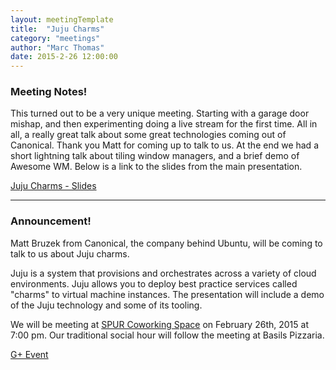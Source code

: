 ```yaml
---
layout: meetingTemplate
title:  "Juju Charms"
category: "meetings"
author: "Marc Thomas"
date: 2015-2-26 12:00:00
---
```


<h3>Meeting Notes!</h3>
This turned out to be a very unique meeting. Starting with a garage door mishap, and then experimenting doing a live stream for the first time. All in all, a really great talk about some great technologies coming out of Canonical. Thank you Matt for coming up to talk to us. At the end we had a short lightning talk about tiling window managers, and a brief demo of Awesome WM. Below is a link to the slides from the main presentation.

<a href="http://vorash.mthx.org/owncloud/index.php/s/STqeNZcXNzMx87K" target="_blank">Juju Charms - Slides</a>

---
<h3>Announcement!</h3>

Matt Bruzek from Canonical, the company behind Ubuntu,  will be coming to talk to us about Juju charms.

Juju is a system that provisions and orchestrates across a variety of cloud environments.  Juju allows you to deploy best practice services called "charms" to virtual machine instances.  The presentation will include a demo of the Juju technology and some of its tooling.

We will be meeting at <a href="https://www.google.com/maps/place/313+1%2F2+Division+St+S,+Northfield,+MN+55057/@44.4569015,-93.1596518,17z/data=!3m1!4b1!4m2!3m1!1s0x87f653c708dab4b3:0x7826288e9b2cdb61">SPUR Coworking Space</a> on February 26th, 2015 at 7:00 pm. Our traditional social hour will follow the meeting at Basils Pizzaria.

<a href="https://plus.google.com/events/c6u73mrau5qmvg22tulcva6jodo">G+ Event</a>
